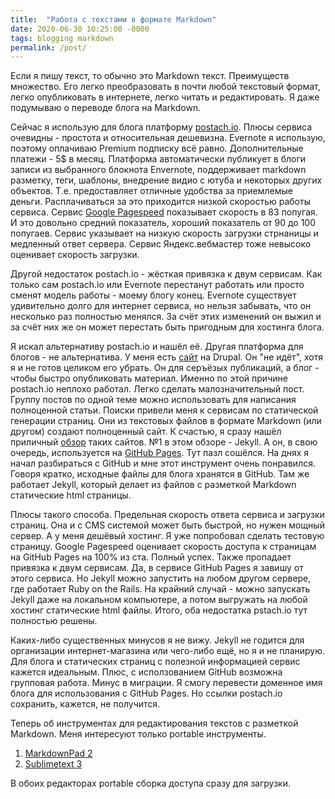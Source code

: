 ```yaml
---
title:  "Работа с текстами в формате Markdown"
date: 2020-06-30 10:25:00 -0000
tags: blogging markdown
permalink: /post/
---
```


Если я пишу текст, то обычно это Markdown текст. Преимуществ множество. Его легко преобразовать в почти любой текстовый формат, легко опубликовать в интернете, легко читать и редактировать. Я даже подумываю о переводе блога на Markdown.

Сейчас я использую для блога платформу [postach.io](https://postach.io/).  Плюсы сервиса очевидны  - простота и относительная дешевизна. Evernote я использую, поэтому оплачиваю Premium подписку всё равно. Дополнительные платежи - 5$ в месяц. Платформа автоматически публикует в блоги записи из выбранного блокнота Envernote, поддерживает markdown разметку, теги, шаблоны, внедрение видио с ютуба и некоторых других объектов. Т.е. предоставляет отличные удобства за приемлемые деньги. Расплачиваться за это приходится низкой скоростью работы сервиса. Сервис [Google Pagespeed](https://developers.google.com/speed) показывает скорость в 83 попугая. И это довольно средний показатель, хороший показатель от 90 до 100 попугаев. Сервис указывает на низкую скорость загрузки стрнаницы и медленный ответ сервера. Сервис Яндекс.вебмастер тоже невысоко оценивает скорость загрузки.

Другой недостаток postach.io - жёсткая привязка к двум сервисам. Как только сам postach.io или Evernote перестанут работать или просто сменят модель работы - моему блогу конец. Evernote существует удивительно долго для интернет сервиса, но нельзя забывать, что он несколько раз полностью менялся. За счёт этих изменений он выжил и за счёт них же он может перестать быть пригодным для хостинга блога.

Я искал альтернативу postach.io и нашёл её. Другая платформа для блогов - не альтернатива. У меня есть [сайт](http://2nature.me) на Drupal. Он "не идёт", хотя я и не готов целиком его убрать. Он для серъёзых публикаций, а блог - чтобы быстро опубликовать материал. Именно по этой причине postach.io неплохо работал. Легко сделать малозначительный пост. Группу постов по одной теме можно использовать для написания полноценной статьи. Поиски привели меня к сервисам по статической генерации страниц. Они из текстовых файлов в формате Markdown (или другом) создают полноценный сайт. К счастью, я сразу нашёл приличный [обзор](https://www.codementor.io/@lovellifuad/15-clean-and-simple-open-source-blogging-platforms-for-your-developer-blog-qdrlfwhl6) таких сайтов. №1 в этом обзоре - Jekyll. А он, в свою очередь, используется на [GitHub Pages](https://pages.github.com/). Тут пазл сошёлся. На днях я начал разбираться с GitHub и мне этот инструмент очень понравился. Говоря кратко, исходные файлы для блога хранятся в GitHub. Там же работает Jekyll, который делает из файлов с разметкой Markdown статические html страницы.

Плюсы такого способа. Предельная скорость ответа сервиса и загрузки страниц. Она и с CMS системой может быть быстрой, но нужен мощный сервер. А у меня дешёвый хостинг. Я уже попробовал сделать тестовую страницу. Google Pagespeed оценивает скорость доступа к страницам на GitHub Pages на 100% из ста. Полный успех. Также пропадает привязка к двум сервисам. Да, в сервисе GitHub Pages я завишу от этого сервиса. Но Jekyll можно запустить на любом другом сервере, где работает Ruby on the Rails. На крайний случай - можно запускать Jekyll даже на локальном компьютере, а потом выгружать на любой хостинг статические html файлы. Итого, оба недостатка pstach.io тут полностью решены.

Каких-либо существенных минусов я не вижу. Jekyll не годится для организации интернет-магазина или чего-либо ещё, но я и не планирую. Для блога и статических страниц с полезной информацией сервис кажется идеальным. Плюс, с исползованием GitHub возможна групповая работа. Минус в миграции. Я смогу перевести доменное имя блога для использования c GitHub Pages. Но ссылки postach.io сохранить, кажется, не получится. 

Теперь об инструментах для редактирования текстов с разметкой Markdown. Меня интересуют только portable инструменты. 

1. [MarkdownPad 2](http://markdownpad.com/faq.html#portable)
2. [Sublimetext 3](https://www.sublimetext.com/3)

В обоих редакторах portable сборка доступа сразу для загрузки.